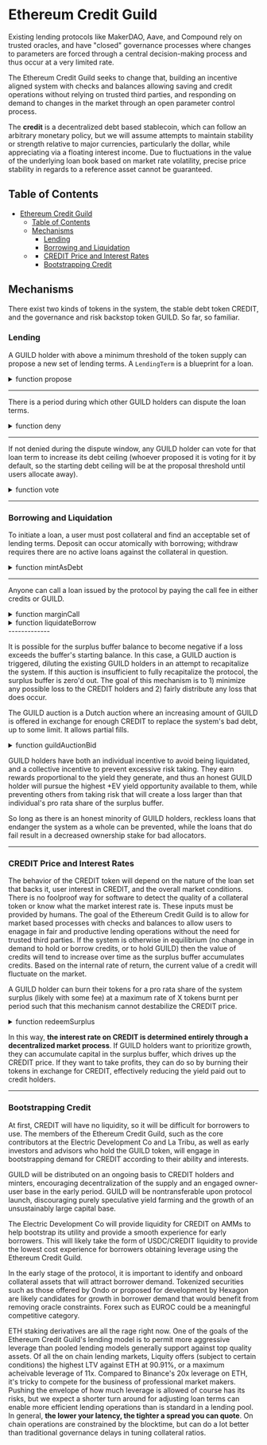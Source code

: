 # Ethereum Credit Guild

Existing lending protocols like MakerDAO, Aave, and Compound rely on trusted oracles, and have "closed" governance processes where changes to parameters are forced through a central decision-making process and thus occur at a very limited rate.

The Ethereum Credit Guild seeks to change that, building an incentive aligned system with checks and balances allowing saving and credit operations without relying on trusted third parties, and responding on demand to changes in the market through an open parameter control process.

The **credit** is a decentralized debt based stablecoin, which can follow an arbitrary monetary policy, but we will assume attempts to maintain stability or strength relative to major currencies, particularly the dollar, while appreciating via a floating interest income. Due to fluctuations in the value of the underlying loan book based on market rate volatility, precise price stability in regards to a reference asset cannot be guaranteed.

## Table of Contents
- [Ethereum Credit Guild](#ethereum-credit-guild)
  - [Table of Contents](#table-of-contents)
  - [Mechanisms](#mechanisms)
    - [Lending](#lending)
    - [Borrowing and Liquidation](#borrowing-and-liquidation)
  - [](#)
    - [CREDIT Price and Interest Rates](#credit-price-and-interest-rates)
    - [Bootstrapping Credit](#bootstrapping-credit)

## Mechanisms

There exist two kinds of tokens in the system, the stable debt token CREDIT, and the governance and risk backstop token GUILD. So far, so familiar.

### Lending

A GUILD holder with above a minimum threshold of the token supply can propose a new set of lending terms. A `LendingTerm` is a blueprint for a loan.

<details>

<summary> function propose </summary>

```
// propose a new set of lending terms to governance

// require that the caller stakes at least X% of GUILD supply

// inputs:
  * the label to use for this lending term (must not be already used)
  * address of the collateral token
  * number of credits mintable per collateral token
  * interest rate in terms of credits per block
  * the last block in which this term is available
  * call fee in credits
  * auction duration in blocks
  * number of GUILD tokens to stake on the proposal

// stores the terms in a mapping uint256=>LendingTerm

function propose(uint256 termsIndex, address collateral, uint256 maxCreditsPerCollateralToken, uint256 interestRate, uint256 expiry, uint256 callFee, uint256 auctionLength, uint256 votingAmount) {
    require(terms[termsIndex].collateral == address(0)); // check that the term index has not been used
    require(votingAmount >= minQuorum); // minQuorum is a global variable controlled by governance
    // need a mechanism can be used to allow small users to coordinate their votes to meet quorum, keeping it simple for now
    terms[termsIndex].collateral = collateral;
    terms[termsIndex].maxCreditsPerCollateralToken = maxCreditsPerCollateralToken;
    terms[termsIndex].interestRate = interestRate;
    terms[termsIndex].expiry = expiry;
    terms[termsIndex].callFee = callFee;
    terms[termsIndex].auctionLength = auctionLength;

    msg.Sender.transferFrom(GUILD.address, votingAmount);
    terms[termsIndex].stakedBalances += votingAmount;
}

mapping(uint256=>LendingTerm) terms;

struct LendingTerm {
    address collateral; // the collateral token accepted
    uint256 maxCreditsPerCollateralToken; // the liquidation threshold where no call fee need be paid
    uint256 interestRate; // the interest rate per block
    uint256 expiry; // the last block at which this loan is available
    uint256 callFee; // the fee users must pay to call the loan
    uint256 totalDebt; // how many credits are outstanding under these terms
    mapping(address=>uint256) stakedBalances; // how many GUILD tokens have been staked to this lending term per user
}

```

</details>

-------------

There is a period during which other GUILD holders can dispute the loan terms.

<details>

<summary> function deny </summary>

If the loan terms are *denied*, the proposer pays a small fee in GUILD. If not denied, they optimistically become available for GUILD holders to vote for in the debt limit allocation.

```
// inputs:
  * the key to the mapping indicating the set of lending terms to vote against

function deny(uint256 terms) {
    ...
}
```

</details>

-------------

If not denied during the dispute window, any GUILD holder can vote for that loan term to increase its debt ceiling (whoever proposed it is voting for it by default, so the starting debt ceiling will be at the proposal threshold until users allocate away).

<details>

<summary> function vote </summary>

```
// inputs:
  * the key to the mapping indicating the set of lending terms to vote for
  * the amount of GUILD tokens to use for voting

function vote(uint256 terms, uint256 amountToStake) {
    ...
}
```

The global debt ceiling is determined by governance (and may be set at some constant inflation rate, or subjected to other policies). The debt ceiling of a particular loan is determined based on the amount of GUILD staked to it. For example, if the global debt ceiling is 20m credit, a holder of 10% of the GUILD supply can allocate a debt ceiling of 2m CREDIT to lend against rETH.

</details>

-------------

### Borrowing and Liquidation

To initiate a loan, a user must post collateral and find an acceptable set of lending terms. Deposit can occur atomically with borrowing; withdraw requires there are no active loans against the collateral in question.

<details>

<summary> function mintAsDebt </summary>

```
// inputs:
  * the key to the mapping indicating the set of lending terms to use
  * the amount of collateral token to use

function mintAsDebt(uint256 terms, uint256 amountCollateralIn, uint256 amountToMint) {
    require(terms.maxCreditsPerCollateralToken * amountCollateralIn > amountToMint);
    msgSender.transferFrom(terms.collateral, amountCollateralIn);
    userPositions[msgSender].collateralBalance += amountCollateralIn;
    userPositions[msgSender].debtBalance += amountToMint;
    CREDIT.mint(msg.Sender, amountToMint);
}

struct userPosition {
    uint256 collateralBalance; 
    uint256 debtBalance;
    uint256 callBlock; // if the position has been called, record the block in which this occured to start the liquidation auction. A value of zero prevents liquidation.
    uint256 caller; // record who calls the loan so they can be reimbursed if the loan was underwater
}
mapping(address=>mapping(uint256=>userPosition )) userPositions; // a mapping of users to their collateral and debt balances per lending term. A user may only have one position per set of lending terms.
```

The user can mint up to the maximum amount allowed by the loan terms, with their collateral locked and unavailable for transfer or use in other loans until the loan is repaid. The protocol checks that the requested mint amount and collateral provided conform to the available terms, and if so, the user can mint CREDIT. When a user repays their loan, they must repay a greater amount of CREDIT than they borrowed due to the accrued interest. The initial loan amount is burnt, while the profits go to the surplus buffer.

</details>

-------------

Anyone can call a loan issued by the protocol by paying the call fee in either credits or GUILD.

<details>

<summary> function marginCall </summary>

If the position's debt is larger than the `maxCreditsPerCollateralToken` defined in the loan's terms, which can only occur due to accrued interest, the call fee is waived. Otherwise, the call fee is deducted from the borrower's debt and burnt. A liquidation auction occurs to repay as much as possible of the borrower's debt by selling off as little as possible of the collateral position. If the auction reveals the loan to be insolvent, the one who triggered the auction is rewarded by being reimbursed the call fee if one was paid plus a liquidation reward. If the loan was insolvent, any GUILD holders voting for that loan's terms have their balances slashed, and the CREDIT that was lost is deducted from the surplus buffer.

```
// inputs:
   * user to margin call
   * which loan to call
function marginCall(address user, uint256 terms) {
    if(userPositions[user].debtBalance < terms.maxCreditsPerCollateralToken){
        msgSender.transferFrom(CREDIT.address, terms[terms].callFee); // claim the call fee from the caller if the loan is not underwater according to the issuance terms
    } 
    userPositions[user].callDate = block.number; // mark the position as called, allowing the liquidation module to act on it
    userPositions[user].caller = msgSender; // record who called the loan so they can be reimbursed if the auction reveals it is underwater and slashing occurs
}

```

</details>

<details>

<summary> function liquidateBorrow </summary>

The liquidation auction is a Dutch auction where a gradually larger portion of the borrower's collateral is offered in exchange for repaying their debt. If the borrower's entire collateral is not enough to pay their debt, a partial payment is accepted.

Consider an asset with a liquidation duration of ten minutes. The moment the loan is called, 1% of the collateral is offered for auction. By five minutes, 50% is offered. By ten minutes, all the collateral is offered. By fifteen minutes, the protocol will accept repayment of only half the debt in exchange for the full collateral position, and so on.

```
// inputs:
    * user to liquidate
    * which loan to liquidate
    * amount of collateral the liquidator wants
function liquidateBorrow(address user, uint256 terms, uint256 bid, uint256 ask) {
    // check if the bid is valid based on the loan terms and how long has passed since the loan was called
    // if the bid is valid, pull CREDIT from the caller equal to the bid, and remit to them the requested amount of the collateral token
    // if the bid is less than the borrower's full debt, the surplus buffer must be reduced accordingly
    // if the surplus buffer is marked down to a negative value, a GUILD auction is triggered
    auctionStartBlock = block.number;
}

uint256 auctionStartBlock = 0; // the start block for a guild auction. A zero value indicates there is no active auction.

```

</details>
-------------

It is possible for the surplus buffer balance to become negative if a loss exceeds the buffer's starting balance. In this case, a GUILD auction is triggered, diluting the existing GUILD holders in an attempt to recapitalize the system. If this auction is insufficient to fully recapitalize the protocol, the surplus buffer is zero'd out. The goal of this mechanism is to 1) minimize any possible loss to the CREDIT holders and 2) fairly distribute any loss that does occur.

The GUILD auction is a Dutch auction where an increasing amount of GUILD is offered in exchange for enough CREDIT to replace the system's bad debt, up to some limit. It allows partial fills.

<details>

<summary> function guildAuctionBid </summary>

```
function guildAuctionBid(uint256 bidAmount) {

    // pull bidAmount of CREDIT from the user
    msgSender.transferFrom(CREDIT.address, bidAmount);
    // based on the current auction price, remit GUILD to the user
    // use this credit to reduce the surplus buffer's bad debt
    require(
        // check that surplus buffer size is not above a limit, so excess dilution does not occur
    );
    // once the bad debt is 0 or more, the auction is concluded
    if {
        // check whether the surplus buffer is >=0
        // if so, then
        auctionStartBlock = 0;
    }
}
```

</details>

GUILD holders have both an individual incentive to avoid being liquidated, and a collective incentive to prevent excessive risk taking. They earn rewards proportional to the yield they generate, and thus an honest GUILD holder will pursue the highest +EV yield opportunity available to them, while preventing others from taking risk that will create a loss larger than that individual's pro rata share of the surplus buffer.

So long as there is an honest minority of GUILD holders, reckless loans that endanger the system as a whole can be prevented, while the loans that do fail result in a decreased ownership stake for bad allocators.

-------------

### CREDIT Price and Interest Rates

The behavior of the CREDIT token will depend on the nature of the loan set that backs it, user interest in CREDIT, and the overall market conditions. There is no foolproof way for software to detect the quality of a collateral token or know what the market interest rate is. These inputs must be provided by humans. The goal of the Ethereum Credit Guild is to allow for market based processes with checks and balances to allow users to enagage in fair and productive lending operations without the need for trusted third parties. If the system is otherwise in equilibrium (no change in demand to hold or borrow credits, or to hold GUILD) then the value of credits will tend to increase over time as the surplus buffer accumulates credits. Based on the internal rate of return, the current value of a credit will fluctuate on the market.

A GUILD holder can burn their tokens for a pro rata share of the system surplus (likely with some fee) at a maximum rate of X tokens burnt per period such that this mechanism cannot destabilize the CREDIT price.

<details>

<summary> function redeemSurplus </summary>

```

function redeemSurplus(uint256 guildToRedeem) {
    msgSender.transferFrom(GUILD.address, guildToRedeem);
    // todo check the current price per GUILD, must be manipulation resistant value
    require(surplusAvailableToRedeem >= guildToRedeem * getGUILDPrice());
    surplusAvailableToRedeem -= guildToRedeem * getGUILDPrice();
    CREDIT.transfer(msgSender, guildToRedeem * getGUILDPrice());
}

uint256 surplusAvailableToRedeem; // keep track of how much surplus is currently available for redemption, capped at X% of the CREDIT supply

uint256 lastSurplusRefill; // keep track of when the redemption buffer was last refilled

function refillRedemptionBuffer() {
    require (block.number - lastSurplusRefill > ???); // set some maximum update frequency
    lastSurplusRefill = block.number; // update the last refill block record
    surplusAvailableToRedeem = ???; // refill the buffer to the maximum
}

```

</details>

In this way, **the interest rate on CREDIT is determined entirely through a decentralized market process**. If GUILD holders want to prioritize growth, they can accumulate capital in the surplus buffer, which drives up the CREDIT price. If they want to take profits, they can do so by burning their tokens in exchange for CREDIT, effectively reducing the yield paid out to credit holders.

-------------

### Bootstrapping Credit

At first, CREDIT will have no liquidity, so it will be difficult for borrowers to use. The members of the Ethereum Credit Guild, such as the core contributors at the Electric Development Co and La Tribu, as well as early investors and advisors who hold the GUILD token, will engage in bootstrapping demand for CREDIT according to their ability and interests.

GUILD will be distributed on an ongoing basis to CREDIT holders and minters, encouraging decentralization of the supply and an engaged owner-user base in the early period. GUILD will be nontransferable upon protocol launch, discouraging purely speculative yield farming and the growth of an unsustainably large capital base.

The Electric Development Co will provide liquidity for CREDIT on AMMs to help bootstrap its utility and provide a smooth experience for early borrowers. This will likely take the form of USDC/CREDIT liquidity to provide the lowest cost experience for borrowers obtaining leverage using the Ethereum Credit Guild.

In the early stage of the protocol, it is important to identify and onboard collateral assets that will attract borrower demand. Tokenized securities such as those offered by Ondo or proposed for development by Hexagon are likely candidates for growth in borrower demand that would benefit from removing oracle constraints. Forex such as EUROC could be a meaningful competitive category.

ETH staking derivatives are all the rage right now. One of the goals of the Ethereum Credit Guild's lending model is to permit more aggressive leverage than pooled lending models generally support against top quality assets. Of all the on chain lending markets, Liquity offers (subject to certain conditions) the highest LTV against ETH at 90.91%, or a maximum acheivable leverage of 11x. Compared to Binance's 20x leverage on ETH, it's tricky to compete for the business of professional market makers. Pushing the envelope of how much leverage is allowed of course has its risks, but we expect a shorter turn around for adjusting loan terms can enable more efficient lending operations than is standard in a lending pool. In general, **the lower your latency, the tighter a spread you can quote**. On chain operations are constrained by the blocktime, but can do a lot better than traditional governance delays in tuning collateral ratios.

